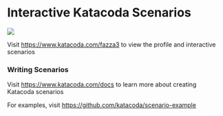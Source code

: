 # Interactive Katacoda Scenarios

[![](http://shields.katacoda.com/katacoda/fazza3/count.svg)](https://www.katacoda.com/fazza3 "Get your profile on Katacoda.com")

Visit https://www.katacoda.com/fazza3 to view the profile and interactive scenarios

### Writing Scenarios
Visit https://www.katacoda.com/docs to learn more about creating Katacoda scenarios

For examples, visit https://github.com/katacoda/scenario-example

